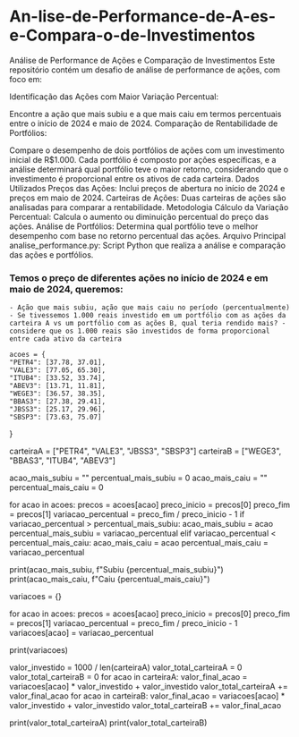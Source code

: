 # An-lise-de-Performance-de-A-es-e-Compara-o-de-Investimentos
Análise de Performance de Ações e Comparação de Investimentos
Este repositório contém um desafio de análise de performance de ações, com foco em:

Identificação das Ações com Maior Variação Percentual:

Encontre a ação que mais subiu e a que mais caiu em termos percentuais entre o início de 2024 e maio de 2024.
Comparação de Rentabilidade de Portfólios:

Compare o desempenho de dois portfólios de ações com um investimento inicial de R$1.000. Cada portfólio é composto por ações específicas, e a análise determinará qual portfólio teve o maior retorno, considerando que o investimento é proporcional entre os ativos de cada carteira.
Dados Utilizados
Preços das Ações: Inclui preços de abertura no início de 2024 e preços em maio de 2024.
Carteiras de Ações: Duas carteiras de ações são analisadas para comparar a rentabilidade.
Metodologia
Cálculo da Variação Percentual: Calcula o aumento ou diminuição percentual do preço das ações.
Análise de Portfólios: Determina qual portfólio teve o melhor desempenho com base no retorno percentual das ações.
Arquivo Principal
analise_performance.py: Script Python que realiza a análise e comparação das ações e portfólios.


### Temos o preço de diferentes ações no início de 2024 e em maio de 2024, queremos:
    - Ação que mais subiu, ação que mais caiu no período (percentualmente)
    - Se tivessemos 1.000 reais investido em um portfólio com as ações da carteira A vs um portfólio com as ações B, qual teria rendido mais? - considere que os 1.000 reais são investidos de forma proporcional entre cada ativo da carteira

    acoes = {
    "PETR4": [37.78, 37.01],
    "VALE3": [77.05, 65.30],
    "ITUB4": [33.52, 33.74],
    "ABEV3": [13.71, 11.81],
    "WEGE3": [36.57, 38.35],
    "BBAS3": [27.38, 29.41],
    "JBSS3": [25.17, 29.96],
    "SBSP3": [73.63, 75.07]
}

carteiraA = ["PETR4", "VALE3", "JBSS3", "SBSP3"]
carteiraB = ["WEGE3", "BBAS3", "ITUB4", "ABEV3"]

acao_mais_subiu = ""
percentual_mais_subiu = 0
acao_mais_caiu = ""
percentual_mais_caiu = 0

for acao in acoes:
    precos = acoes[acao]
    preco_inicio = precos[0]
    preco_fim = precos[1]
    variacao_percentual = preco_fim / preco_inicio - 1
    if variacao_percentual > percentual_mais_subiu:
        acao_mais_subiu = acao
        percentual_mais_subiu = variacao_percentual
    elif variacao_percentual < percentual_mais_caiu:
        acao_mais_caiu = acao
        percentual_mais_caiu = variacao_percentual

print(acao_mais_subiu, f"Subiu {percentual_mais_subiu}")
print(acao_mais_caiu, f"Caiu {percentual_mais_caiu}")

variacoes = {}

for acao in acoes:
    precos = acoes[acao]
    preco_inicio = precos[0]
    preco_fim = precos[1]
    variacao_percentual = preco_fim / preco_inicio - 1
    variacoes[acao] = variacao_percentual

print(variacoes)

valor_investido = 1000 / len(carteiraA)
valor_total_carteiraA = 0
valor_total_carteiraB = 0
for acao in carteiraA:
    valor_final_acao = variacoes[acao] * valor_investido + valor_investido
    valor_total_carteiraA += valor_final_acao
for acao in carteiraB:
    valor_final_acao = variacoes[acao] * valor_investido + valor_investido
    valor_total_carteiraB += valor_final_acao

print(valor_total_carteiraA)
print(valor_total_carteiraB)
